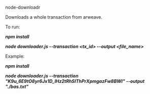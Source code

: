 node-downloadr

Downloads a whole transaction from arweave.

To run:

***npm install***

***node downloader.js --transaction <tx_id> --output <file_name>***

Example:

***npm install***

***node downloader.js --transaction "K9u_6E9tO8yr6Jx1D_lHz2tRhSIThPrXpmgazFw8BWI" --output "./bas.txt"***
